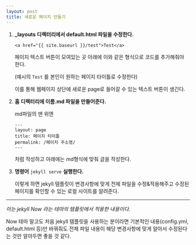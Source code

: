 ```yaml
---
layout: post
title: 새로운 페이지 만들기
---
```


1. **_layouts 디렉터리에서 default.html 파일을 수정한다.**

    `<a href="{{ site.baseurl }}/test">Test</a>`
    
    페이지 텍스트 버튼이 모여있는 곳 아래에 이와 같은 형식으로 코드를 추가해줘야 한다.

    (예시의 `Test` 를 본인이 원하는 페이지 타이틀로 수정한다)

    이를 통해 웹페이지 상단에 새로운 page로 들어갈 수 있는 텍스트 버튼이 생긴다.

2. **홈 디렉터리에 이름.md 파일을 만들어준다.**

    md파일의 맨 위엔
    
    ```
    ---
    layout: page
    title: 페이지 타이틀
    permalink: /페이지 주소명/
    ---
    ```
    
    처럼 작성하고 아래에는 md형식에 맞춰 글을 작성한다.

3. **명령어** `jekyll serve` **실행한다.**

    이렇게 하면 jekyll 템플릿이 변경사항에 맞게 전체 파일을 수정&적용해주고 수정된 페이지를 확인할 수 있는 로컬 사이트를 알려준다.

---

*이는 jekyll Now 라는 테마의 템플릿에서 적용한 내용이다.*

Now 테마 말고도 처음 jekyll 템플릿을 사용하는 분이라면 기본적인 내용(config.yml, default.html 등)만 바꿔줘도 전체 파일 내용이 해당 변경사항에 맞게 알아서 수정된다는 것만 알아두면 좋을 것 같다.
